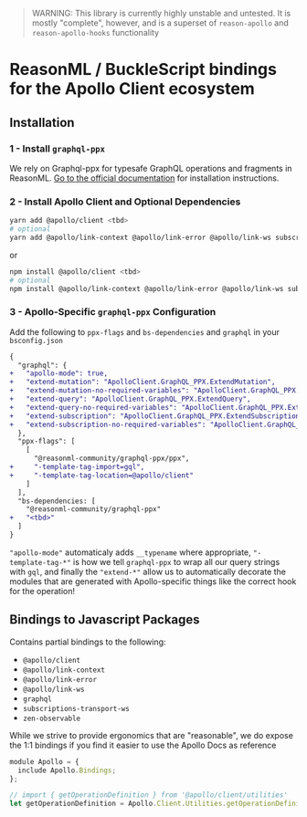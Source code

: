 > WARNING: This library is currently highly unstable and untested. It is mostly "complete", however, and is a superset of `reason-apollo` and `reason-apollo-hooks` functionality

# ReasonML / BuckleScript bindings for the Apollo Client ecosystem

## Installation

### 1 - Install `graphql-ppx`

We rely on Graphql-ppx for typesafe GraphQL operations and fragments in ReasonML. [Go to the official documentation](https://beta.graphql-ppx.com) for installation instructions.

### 2 - Install Apollo Client and Optional Dependencies

```sh
yarn add @apollo/client <tbd>
# optional
yarn add @apollo/link-context @apollo/link-error @apollo/link-ws subscriptions-transport-ws
```

or

```sh
npm install @apollo/client <tbd>
# optional
npm install @apollo/link-context @apollo/link-error @apollo/link-ws subscriptions-transport-ws
```

### 3 - Apollo-Specific `graphql-ppx` Configuration

Add the following to `ppx-flags` and `bs-dependencies` and `graphql` in your `bsconfig.json`

```diff
{
  "graphql": {
+   "apollo-mode": true,
+   "extend-mutation": "ApolloClient.GraphQL_PPX.ExtendMutation",
+   "extend-mutation-no-required-variables": "ApolloClient.GraphQL_PPX.ExtendMutationNoRequiredVariables",
+   "extend-query": "ApolloClient.GraphQL_PPX.ExtendQuery",
+   "extend-query-no-required-variables": "ApolloClient.GraphQL_PPX.ExtendQueryNoRequiredVariables",
+   "extend-subscription": "ApolloClient.GraphQL_PPX.ExtendSubscription",
+   "extend-subscription-no-required-variables": "ApolloClient.GraphQL_PPX.ExtendSubscriptionNoRequiredVariables"
  },
  "ppx-flags": [
    [
      "@reasonml-community/graphql-ppx/ppx",
+     "-template-tag-import=gql",
+     "-template-tag-location=@apollo/client"
    ]
  ],
  "bs-dependencies: [
    "@reasonml-community/graphql-ppx"
+   "<tbd>"
  ]
}
```

`"apollo-mode"` automaticaly adds `__typename` where appropriate, `"-template-tag-*"` is how we tell `graphql-ppx` to wrap all our query strings with `gql`, and finally the `"extend-*"` allow us to automatically decorate the modules that are generated with Apollo-specific things like the correct hook for the operation!

## Bindings to Javascript Packages

Contains partial bindings to the following:

- `@apollo/client`
- `@apollo/link-context`
- `@apollo/link-error`
- `@apollo/link-ws`
- `graphql`
- `subscriptions-transport-ws`
- `zen-observable`

While we strive to provide ergonomics that are "reasonable", we do expose the 1:1 bindings if you find it easier to use the Apollo Docs as reference

```js
module Apollo = {
  include Apollo.Bindings;
};

// import { getOperationDefinition } from '@apollo/client/utilities'
let getOperationDefinition = Apollo.Client.Utilities.getOperationDefinition;
```
